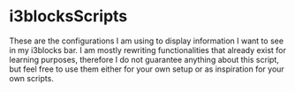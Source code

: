 # i3blocksScripts
These are the configurations I am using to display information I want to see in my i3blocks bar.
I am mostly rewriting functionalities that already exist for learning purposes, therefore I do not guarantee anything about this script, but feel free to use them either for your own setup or as inspiration for your own scripts.
